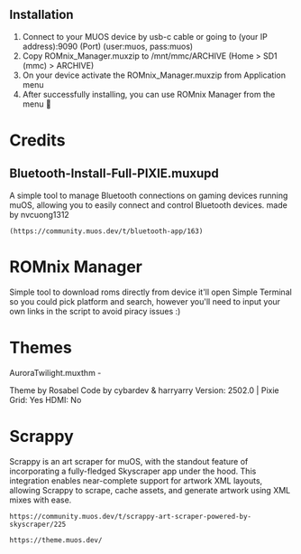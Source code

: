 ## Installation
1. Connect to your MUOS device by usb-c cable or going to (your IP address):9090 (Port) (user:muos, pass:muos)
2. Copy ROMnix_Manager.muxzip to /mnt/mmc/ARCHIVE (Home > SD1 (mmc) > ARCHIVE)
3. On your device activate the ROMnix_Manager.muxzip from Application menu
4. After successfully installing, you can use ROMnix Manager from the menu 🎉

# Credits
## Bluetooth-Install-Full-PIXIE.muxupd
A simple tool to manage Bluetooth connections on gaming devices running muOS, allowing you to easily connect and control Bluetooth devices. made by nvcuong1312 
```
(https://community.muos.dev/t/bluetooth-app/163)
```
# ROMnix Manager
Simple tool to download roms directly from device it'll open Simple Terminal so you could pick platform and search, however you'll need to input your own links in the script to avoid piracy issues :)

# Themes
AuroraTwilight.muxthm - 

Theme by Rosabel
Code by cybardev & harryarry
Version: 2502.0 | Pixie
Grid: Yes
HDMI: No

# Scrappy
Scrappy is an art scraper for muOS, with the standout feature of incorporating a fully-fledged Skyscraper app under the hood. This integration enables near-complete support for artwork XML layouts, allowing Scrappy to scrape, cache assets, and generate artwork using XML mixes with ease.
```
https://community.muos.dev/t/scrappy-art-scraper-powered-by-skyscraper/225
```
```
https://theme.muos.dev/
```
